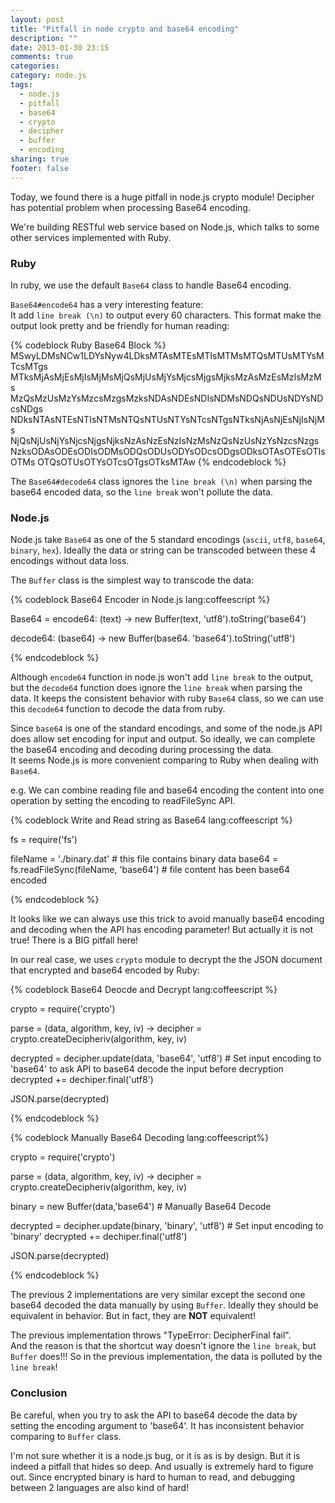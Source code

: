 ```yaml
---
layout: post
title: "Pitfall in node crypto and base64 encoding"
description: ""
date: 2013-01-30 23:15
comments: true
categories: 
category: node.js
tags: 
  - node.js
  - pitfall
  - base64
  - crypto
  - decipher
  - buffer
  - encoding
sharing: true
footer: false
---
```


Today, we found there is a huge pitfall in node.js crypto module! Decipher has potential problem when processing Base64 encoding.

We're building RESTful web service based on Node.js, which talks to some other services implemented with Ruby.

### Ruby

In ruby, we use the default `Base64` class to handle Base64 encoding.

`Base64#encode64` has a very interesting feature:  
It add `line break (\n)` to output every 60 characters. This format make the output look pretty and be friendly for human reading:

{% codeblock Ruby Base64 Block %}
MSwyLDMsNCw1LDYsNyw4LDksMTAsMTEsMTIsMTMsMTQsMTUsMTYsMTcsMTgs
MTksMjAsMjEsMjIsMjMsMjQsMjUsMjYsMjcsMjgsMjksMzAsMzEsMzIsMzMs
MzQsMzUsMzYsMzcsMzgsMzksNDAsNDEsNDIsNDMsNDQsNDUsNDYsNDcsNDgs
NDksNTAsNTEsNTIsNTMsNTQsNTUsNTYsNTcsNTgsNTksNjAsNjEsNjIsNjMs
NjQsNjUsNjYsNjcsNjgsNjksNzAsNzEsNzIsNzMsNzQsNzUsNzYsNzcsNzgs
NzksODAsODEsODIsODMsODQsODUsODYsODcsODgsODksOTAsOTEsOTIsOTMs
OTQsOTUsOTYsOTcsOTgsOTksMTAw
{% endcodeblock %}

The `Base64#decode64` class ignores the `line break (\n)` when parsing the base64 encoded data, so the `line break` won't pollute the data. 

### Node.js

Node.js take `Base64` as one of the 5 standard encodings (`ascii`, `utf8`, `base64`, `binary`, `hex`). Ideally the data or string can be transcoded between these 4 encodings without data loss. 

The `Buffer` class is the simplest way to transcode the data:

{% codeblock Base64 Encoder in Node.js lang:coffeescript %}

Base64 = 
  encode64: (text) ->
    new Buffer(text, 'utf8').toString('base64')

  decode64: (base64) ->
    new Buffer(base64. 'base64').toString('utf8')

{% endcodeblock %}

Although `encode64` function in node.js won't add `line break` to the output, but the `decode64` function does ignore the `line break` when parsing the data. It keeps the consistent behavior with ruby `Base64` class, so we can use this `decode64` function to decode the data from ruby.

Since `base64` is one of the standard encodings, and some of the node.js API does allow set encoding for input and output. So ideally, we can complete the base64 encoding and decoding during processing the data.  
It seems Node.js is more convenient comparing to Ruby when dealing with `Base64`.

e.g. We can combine reading file and base64 encoding the content into one operation by setting the encoding to readFileSync API.

{% codeblock Write and Read string as Base64 lang:coffeescript %}

fs = require('fs')

fileName = './binary.dat' # this file contains binary data
base64 = fs.readFileSync(fileName, 'base64') # file content has been base64 encoded

{% endcodeblock %}

It looks like we can always use this trick to avoid manually base64 encoding and decoding when the API has encoding parameter! But actually it is not true! There is a BIG pitfall here!

In our real case, we uses `crypto` module to decrypt the the JSON document that encrypted and base64 encoded by Ruby:

{% codeblock Base64 Deocde and Decrypt lang:coffeescript %}

crypto = require('crypto')

parse = (data, algorithm, key, iv) ->
  decipher = crypto.createDecipheriv(algorithm, key, iv)
  
  decrypted = decipher.update(data, 'base64', 'utf8') # Set input encoding to 'base64' to ask API to base64 decode the input before decryption
  decrypted += dechiper.final('utf8')
  
  JSON.parse(decrypted)
  
{% endcodeblock %}

{% codeblock Manually Base64 Decoding lang:coffeescript%}

crypto = require('crypto')

parse = (data, algorithm, key, iv) ->
  decipher = crypto.createDecipheriv(algorithm, key, iv)
  
  binary = new Buffer(data,'base64') # Manually Base64 Decode
  
  decrypted = decipher.update(binary, 'binary', 'utf8') # Set input encoding to 'binary'
  decrypted += dechiper.final('utf8')
  
  JSON.parse(decrypted)

{% endcodeblock %}

The previous 2 implementations are very similar except the second one base64 decoded the data manually by using `Buffer`. Ideally they should be equivalent in behavior. But in fact, they are **NOT** equivalent!

The previous implementation throws "TypeError: DecipherFinal fail".  
And the reason is that the shortcut way doesn't ignore the `line break`, but `Buffer` does!!! So in the previous implementation, the data is polluted by the `line break`!

### Conclusion

Be careful, when you try to ask the API to base64 decode the data by setting the encoding argument to 'base64'. It has inconsistent behavior comparing to `Buffer` class.

I'm not sure whether it is a node.js bug, or it is as is by design. But it is indeed a pitfall that hides so deep. And usually is extremely hard to figure out. Since encrypted binary is hard to human to read, and debugging between 2 languages are also kind of hard!
